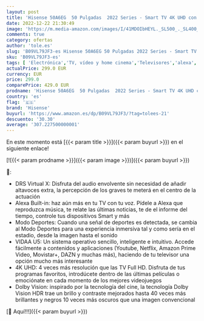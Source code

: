 ```yaml
---
layout: post
title: 'Hisense 50A6EG  50 Pulgadas  2022 Series - Smart TV 4K UHD con Dolby Vision HDR  DTS Virtual X  Freeview Play  Alexa Built-in  Bluetooth  Nuevo 2022 '
date: 2022-12-22 21:30:49
image: 'https://m.media-amazon.com/images/I/41MDOIbHEYL._SL500_._SL400_.jpg'
comments: true
category: ofertas
author: 'tole.es'
slug: 'B09VL79JF3-es Hisense 50A6EG 50 Pulgadas 2022 Series - Smart TV 4K UHD...'
sku: 'B09VL79JF3-es'
tags: [ 'Electrónica','TV, vídeo y home cinema','Televisores','alexa','hisense','🇪🇸', ]
actualPrice: 299.0 EUR
currency: EUR
price: 299.0
comparePrice: 429.0 EUR
prodname: 'Hisense 50A6EG  50 Pulgadas  2022 Series - Smart TV 4K UHD con Dolby Vision HDR  DTS Virtual X  Freeview Play  Alexa Built-in  Bluetooth  Nuevo 2022 '
country: 'es'
flag: '🇪🇸'
brand: 'Hisense'
buyurl: 'https://www.amazon.es/dp/B09VL79JF3/?tag=tolees-21'
descuento: '30.30'
average: '307.227500000001'
---
```


En este momento está [{{< param title >}}]({{< param buyurl >}}) en el siguiente enlace!

[![{{< param prodname >}}]({{< param image >}})]({{< param buyurl >}})

🔎:

- DRS Virtual X: Disfruta del audio envolvente sin necesidad de añadir altavoces extra, la percepción de los graves te meterá en el centro de la actuación
- Alexa Built-in: haz aún más en tu TV con tu voz. Pídele a Alexa que reproduzca música, te relate las últimas noticias, te de el informe del tiempo, controle tus dispositivos Smart y más
- Modo Deportes: Cuando una señal de deportes es detectada, se cambia al Modo Deportes para una experiencia inmersiva tal y como sería en el estadio, desde la imagen hasta el sonido
- VIDAA U5: Un sistema operativo sencillo, inteligente e intuitivo. Accede fácilmente a contenidos y aplicaciones (Youtube, Netflix, Amazon Prime Video, Movistar+, DAZN y muchas más), haciendo de tu televisor una opción mucho más interesante
- 4K UHD: 4 veces más resolución que las TV Full HD. Disfruta de tus programas favoritos, introdúcete dentro de las últimas películas o emociónate en cada momento de los mejores videojuegos
- Dolby Vision: inspirado por la tecnología del cine, la tecnología Dolby Vision HDR trae un brillo y contraste mejorados hasta 40 veces más brillantes y negros 10 veces más oscuros que una imagen convencional

[🛒 Aquí!!!]({{< param buyurl >}})
